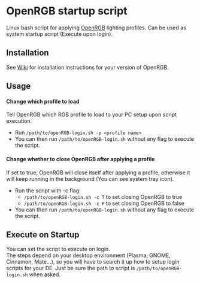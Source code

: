 # OpenRGB startup script
Linux bash script for applying [OpenRGB](https://openrgb.org/) lighting profiles. Can be used as system startup script (Execute upon login). 

## Installation
See [Wiki](https://github.com/JiayuanWen/openrgb-startup-script/wiki) for installation instructions for your version of OpenRGB.

## Usage
#### Change which profile to load
Tell OpenRGB which RGB profile to load to your PC setup upon script execution.
* Run ```/path/to/openRGB-login.sh -p <profile name>```
* You can then run `/path/to/openRGB-login.sh` without any flag to execute the script.

#### Change whether to close OpenRGB after applying a profile
If set to true, OpenRGB will close itself after applying a profile, otherwise it will keep running in the background (You can see system tray icon).
* Run the script with -c flag:
  *   ```/path/to/openRGB-login.sh -c T``` to set closing OpenRGB to true
  *   ```/path/to/openRGB-login.sh -c F``` to set closing OpenRGB to false
* You can then run `/path/to/openRGB-login.sh` without any flag to execute the script.

## Execute on Startup
You can set the script to execute on login. \
The steps depend on your desktop environment (Plasma, GNOME, Cinnamon, Mate...), so you will have to search it up how to setup login scripts for your DE. 
Just be sure the path to script is ```/path/to/openRGB-login.sh``` when asked.
